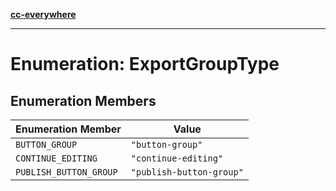 [**cc-everywhere**](../../../../../index.md)

***

# Enumeration: ExportGroupType

## Enumeration Members

| Enumeration Member | Value |
| ------ | ------ |
| `BUTTON_GROUP` | `"button-group"` |
| `CONTINUE_EDITING` | `"continue-editing"` |
| `PUBLISH_BUTTON_GROUP` | `"publish-button-group"` |
